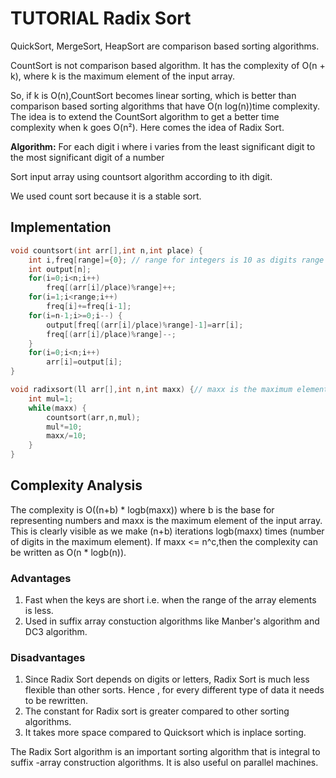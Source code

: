 # TUTORIAL Radix Sort

QuickSort, MergeSort, HeapSort are comparison based sorting algorithms.

CountSort is not comparison based algorithm. It has the complexity of O(n + k), where k is the maximum element of the input array.

So, if k is O(n),CountSort becomes linear sorting, which is better than comparison based sorting algorithms that have O(n log(n))time complexity. The idea is to extend the CountSort algorithm to get a better time complexity when k goes O(n²). Here comes the idea of Radix Sort.

**Algorithm:** For each digit i where i varies from the least significant digit to the most significant digit of a number

Sort input array using countsort algorithm according to ith digit.

We used count sort because it is a stable sort.

## Implementation

```c
void countsort(int arr[],int n,int place) {
    int i,freq[range]={0}; // range for integers is 10 as digits range from 0-9
    int output[n];
    for(i=0;i<n;i++)
        freq[(arr[i]/place)%range]++;
    for(i=1;i<range;i++)
        freq[i]+=freq[i-1];
    for(i=n-1;i>=0;i--) {
        output[freq[(arr[i]/place)%range]-1]=arr[i];
        freq[(arr[i]/place)%range]--;
    }
    for(i=0;i<n;i++)
        arr[i]=output[i];
}

void radixsort(ll arr[],int n,int maxx) {// maxx is the maximum element in the array
    int mul=1;
    while(maxx) {
        countsort(arr,n,mul);
        mul*=10;
        maxx/=10;
    }
}
```

## Complexity Analysis

The complexity is O((n+b) \* logb(maxx)) where b is the base for representing numbers and maxx is the maximum element of the input array. This is clearly visible as we make (n+b) iterations logb(maxx) times (number of digits in the maximum element). If maxx <= n^c,then the complexity can be written as O(n \* logb(n)).

### Advantages

1. Fast when the keys are short i.e. when the range of the array elements is less.
2. Used in suffix array constuction algorithms like Manber's algorithm and DC3 algorithm.

### Disadvantages

1. Since Radix Sort depends on digits or letters, Radix Sort is much less flexible than other sorts. Hence , for every different type of data it needs to be rewritten.
2. The constant for Radix sort is greater compared to other sorting algorithms.
3. It takes more space compared to Quicksort which is inplace sorting.

The Radix Sort algorithm is an important sorting algorithm that is integral to suffix -array construction algorithms. It is also useful on parallel machines.
